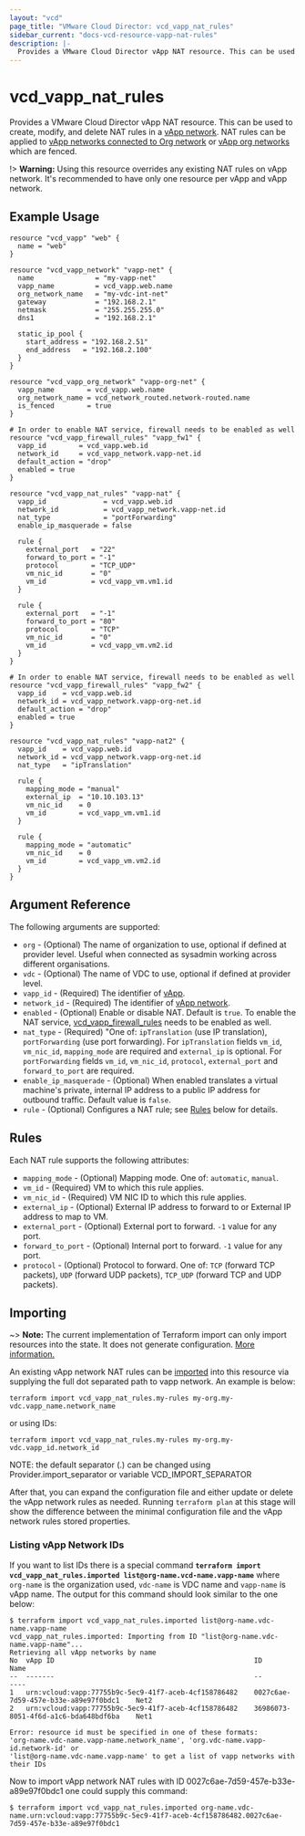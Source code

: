 ```yaml
---
layout: "vcd"
page_title: "VMware Cloud Director: vcd_vapp_nat_rules"
sidebar_current: "docs-vcd-resource-vapp-nat-rules"
description: |-
  Provides a VMware Cloud Director vApp NAT resource. This can be used to create, modify, and delete NAT rules.
---
```


# vcd\_vapp\_nat\_rules

Provides a VMware Cloud Director vApp NAT resource. This can be used to create,
modify, and delete NAT rules in a [vApp network](/providers/vmware/vcd/latest/docs/resources/vapp_network).
NAT rules can be applied to [vApp networks connected to Org network](/providers/vmware/vcd/latest/docs/resources/vapp_network.html) or [vApp org networks](/docs/providers/vcd/r/vapp_org_network) which are fenced.

!> **Warning:** Using this resource overrides any existing NAT rules on vApp network. It's recommended to have only one resource per vApp and vApp network. 

## Example Usage

```hcl
resource "vcd_vapp" "web" {
  name = "web"
}
​
resource "vcd_vapp_network" "vapp-net" {
  name               = "my-vapp-net"
  vapp_name          = vcd_vapp.web.name
  org_network_name   = "my-vdc-int-net"
  gateway            = "192.168.2.1"
  netmask            = "255.255.255.0"
  dns1               = "192.168.2.1"

  static_ip_pool {
    start_address = "192.168.2.51"
    end_address   = "192.168.2.100"
  }
}

resource "vcd_vapp_org_network" "vapp-org-net" {
  vapp_name        = vcd_vapp.web.name
  org_network_name = vcd_network_routed.network-routed.name
  is_fenced        = true
}

# In order to enable NAT service, firewall needs to be enabled as well
resource "vcd_vapp_firewall_rules" "vapp_fw1" {
  vapp_id        = vcd_vapp.web.id
  network_id     = vcd_vapp_network.vapp-net.id
  default_action = "drop"
  enabled = true
}

resource "vcd_vapp_nat_rules" "vapp-nat" {
  vapp_id              = vcd_vapp.web.id
  network_id           = vcd_vapp_network.vapp-net.id
  nat_type             = "portForwarding"
  enable_ip_masquerade = false

  rule {
    external_port   = "22"
    forward_to_port = "-1"
    protocol        = "TCP_UDP"
    vm_nic_id       = "0"
    vm_id           = vcd_vapp_vm.vm1.id
  }

  rule {
    external_port   = "-1"
    forward_to_port = "80"
    protocol        = "TCP"
    vm_nic_id       = "0"
    vm_id           = vcd_vapp_vm.vm2.id
  }
}

# In order to enable NAT service, firewall needs to be enabled as well
resource "vcd_vapp_firewall_rules" "vapp_fw2" {
  vapp_id    = vcd_vapp.web.id
  network_id = vcd_vapp_network.vapp-org-net.id
  default_action = "drop"
  enabled = true
}

resource "vcd_vapp_nat_rules" "vapp-nat2" {
  vapp_id    = vcd_vapp.web.id
  network_id = vcd_vapp_network.vapp-org-net.id
  nat_type   = "ipTranslation"

  rule {
    mapping_mode = "manual"
    external_ip  = "10.10.103.13"
    vm_nic_id    = 0
    vm_id        = vcd_vapp_vm.vm1.id
  }

  rule {
    mapping_mode = "automatic"
    vm_nic_id    = 0
    vm_id        = vcd_vapp_vm.vm2.id
  }
}

```

## Argument Reference

The following arguments are supported:

* `org` - (Optional) The name of organization to use, optional if defined at provider level. Useful when connected as sysadmin working across different organisations.
* `vdc` - (Optional) The name of VDC to use, optional if defined at provider level.
* `vapp_id` - (Required) The identifier of [vApp](/providers/vmware/vcd/latest/docs/resources/vapp).
* `network_id` - (Required) The identifier of [vApp network](/providers/vmware/vcd/latest/docs/resources/vapp_network).
* `enabled` - (Optional) Enable or disable NAT. Default is `true`. To enable the NAT service, [vcd_vapp_firewall_rules](/providers/vmware/vcd/latest/docs/resources/vapp_firewall_rules) needs to be enabled as well.
* `nat_type` - (Required) "One of: `ipTranslation` (use IP translation), `portForwarding` (use port forwarding). For `ipTranslation` fields `vm_id`, `vm_nic_id`, `mapping_mode` are required and `external_ip` is optional. For `portForwarding` fields `vm_id`, `vm_nic_id`, `protocol`, `external_port` and `forward_to_port` are required.
* `enable_ip_masquerade` - (Optional) When enabled translates a virtual machine's private, internal IP address to a public IP address for outbound traffic. Default value is `false`.
* `rule` - (Optional) Configures a NAT rule; see [Rules](#rules) below for details.

<a id="rules"></a>
## Rules

Each NAT rule supports the following attributes:

* `mapping_mode` - (Optional) Mapping mode. One of: `automatic`, `manual`.
* `vm_id` - (Required) VM to which this rule applies.
* `vm_nic_id` - (Required) VM NIC ID to which this rule applies.
* `external_ip` - (Optional) External IP address to forward to or External IP address to map to VM.
* `external_port` - (Optional) External port to forward. `-1` value for any port.
* `forward_to_port` - (Optional) Internal port to forward. `-1` value for any port.
* `protocol` - (Optional) Protocol to forward. One of: `TCP` (forward TCP packets), `UDP` (forward UDP packets), `TCP_UDP` (forward TCP and UDP packets).

## Importing

~> **Note:** The current implementation of Terraform import can only import resources into the state.
It does not generate configuration. [More information.](https://www.terraform.io/docs/import/)

An existing vApp network NAT rules can be [imported][docs-import] into this resource
via supplying the full dot separated path to vapp network. An example is
below:

```
terraform import vcd_vapp_nat_rules.my-rules my-org.my-vdc.vapp_name.network_name
```
or using IDs:
```
terraform import vcd_vapp_nat_rules.my-rules my-org.my-vdc.vapp_id.network_id
```

NOTE: the default separator (.) can be changed using Provider.import_separator or variable VCD_IMPORT_SEPARATOR

[docs-import]:https://www.terraform.io/docs/import/

After that, you can expand the configuration file and either update or delete the vApp network rules as needed. Running `terraform plan`
at this stage will show the difference between the minimal configuration file and the vApp network rules stored properties.

### Listing vApp Network IDs

If you want to list IDs there is a special command **`terraform import vcd_vapp_nat_rules.imported list@org-name.vcd-name.vapp-name`**
where `org-name` is the organization used, `vdc-name` is VDC name and `vapp-name` is vApp name. 
The output for this command should look similar to the one below:

```shell
$ terraform import vcd_vapp_nat_rules.imported list@org-name.vdc-name.vapp-name
vcd_vapp_nat_rules.imported: Importing from ID "list@org-name.vdc-name.vapp-name"...
Retrieving all vApp networks by name
No	vApp ID                                                 ID                                      Name	
--	-------                                                 --                                      ----	
1	urn:vcloud:vapp:77755b9c-5ec9-41f7-aceb-4cf158786482	0027c6ae-7d59-457e-b33e-a89e97f0bdc1	Net2
2	urn:vcloud:vapp:77755b9c-5ec9-41f7-aceb-4cf158786482	36986073-8051-4f6d-a1c6-bda648bdf6ba	Net1      		

Error: resource id must be specified in one of these formats:
'org-name.vdc-name.vapp-name.network_name', 'org.vdc-name.vapp-id.network-id' or 
'list@org-name.vdc-name.vapp-name' to get a list of vapp networks with their IDs

```

Now to import vApp network NAT rules with ID 0027c6ae-7d59-457e-b33e-a89e97f0bdc1 one could supply this command:

```shell
$ terraform import vcd_vapp_nat_rules.imported org-name.vdc-name.urn:vcloud:vapp:77755b9c-5ec9-41f7-aceb-4cf158786482.0027c6ae-7d59-457e-b33e-a89e97f0bdc1
```
